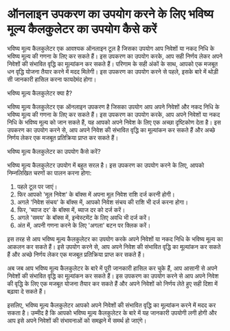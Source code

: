 ऑनलाइन उपकरण का उपयोग करने के लिए भविष्य मूल्य कैलकुलेटर का उपयोग कैसे करें
===========================================================================

भविष्य मूल्य कैलकुलेटर एक आवश्यक ऑनलाइन टूल है जिसका उपयोग आप निवेशों या नकद निधि के भविष्य मूल्य की गणना के लिए कर सकते हैं। इस उपकरण का उपयोग करके, आप सही निर्णय लेकर अपने निवेशों की संभावित वृद्धि का मूल्यांकन कर सकते हैं। परिणाम के सही अंकों के साथ, आपको एक मजबूत धन वृद्धि योजना तैयार करने में मदद मिलेगी। इस उपकरण का उपयोग करने से पहले, इसके बारे में थोड़ी सी जानकारी हासिल करना फायदेमंद होगा।

भविष्य मूल्य कैलकुलेटर क्या है?

भविष्य मूल्य कैलकुलेटर एक ऑनलाइन उपकरण है जिसका उपयोग आप अपने निवेशों और नकद निधि के भविष्य मूल्य की गणना के लिए कर सकते हैं। इस उपकरण का उपयोग करके, आप अपने निवेशों या नकद निधि के भविष्य मूल्य को जान सकते हैं, यह आपको अपने निवेश के लिए एक अच्छा दृष्टिकोण देता है। इस उपकरण का उपयोग करने से, आप अपने निवेश की संभावित वृद्धि का मूल्यांकन कर सकते हैं और अच्छे निर्णय लेकर एक मजबूत प्रतिक्रिया प्राप्त कर सकते हैं।

भविष्य मूल्य कैलकुलेटर का उपयोग कैसे करें?

भविष्य मूल्य कैलकुलेटर उपयोग में बहुत सरल है। इस उपकरण का उपयोग करने के लिए, आपको निम्नलिखित चरणों का पालन करना होगा:

1. पहले टूल पर जाएं।
2. फिर आपको 'मूल निवेश' के बॉक्स में अपना मूल निवेश राशि दर्ज करनी होगी।
3. अगले 'निवेश संचय' के बॉक्स में, आपको निवेश संचय की राशि भी दर्ज करना होगा।
4. फिर, 'ब्याज दर' के बॉक्स में, ब्याज दर को दर्ज करें।
5. अगले 'समय' के बॉक्स में, इन्वेस्टमेंट के लिए अवधि भी दर्ज करें।
6. अंत में, अपनी गणना करने के लिए 'अगला' बटन पर क्लिक करें।

इस तरह से आप भविष्य मूल्य कैलकुलेटर का उपयोग करके अपने निवेशों या नकद निधि के भविष्य मूल्य का आकलन कर सकते हैं। इसे उपयोग करने से, आप अपने निवेश की संभावित वृद्धि का मूल्यांकन कर सकते हैं और अच्छे निर्णय लेकर एक मजबूत प्रतिक्रिया प्राप्त कर सकते हैं।

अब जब आप भविष्य मूल्य कैलकुलेटर के बारे में पूरी जानकारी हासिल कर चुके हैं, आप आसानी से अपने निवेशों की संभावित वृद्धि का मूल्यांकन कर सकते हैं। इस उपकरण का उपयोग करने से आप अपने निवेश की वृद्धि के लिए एक मजबूत योजना तैयार कर सकते हैं और अपने निवेशों को निर्णय लेते हुए सही दिशा में बढ़ावा दे सकते हैं।

इसलिए, भविष्य मूल्य कैलकुलेटर आपको अपने निवेशों की संभावित वृद्धि का मूल्यांकन करने में मदद कर सकता है। उम्मीद है कि आपको भविष्य मूल्य कैलकुलेटर के बारे में यह जानकारी उपयोगी लगी होगी और आप इसे अपने निवेशों की संभावनाओं को समझने में समर्थ हो जाएंगे।